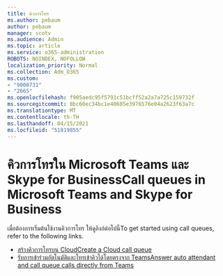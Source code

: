 ```yaml
---
title: คิวการโทร
ms.author: pebaum
author: pebaum
manager: scotv
ms.audience: Admin
ms.topic: article
ms.service: o365-administration
ROBOTS: NOINDEX, NOFOLLOW
localization_priority: Normal
ms.collection: Adm_O365
ms.custom:
- "9000731"
- "2665"
ms.openlocfilehash: f905aedc95f5791c51bcff52a2a7a725c159732f
ms.sourcegitcommit: 8bc60ec34bc1e40685e3976576e04a2623f63a7c
ms.translationtype: MT
ms.contentlocale: th-TH
ms.lasthandoff: 04/15/2021
ms.locfileid: "51819855"
---
```

# <a name="call-queues-in-microsoft-teams-and-skype-for-business"></a><span data-ttu-id="802ba-102">คิวการโทรใน Microsoft Teams และ Skype for Business</span><span class="sxs-lookup"><span data-stu-id="802ba-102">Call queues in Microsoft Teams and Skype for Business</span></span> 

<span data-ttu-id="802ba-103">เมื่อต้องการเริ่มต้นใช้งานคิวการโทร ให้ดูลิงก์ต่อไปนี้</span><span class="sxs-lookup"><span data-stu-id="802ba-103">To get started using call queues, refer to the following links.</span></span>

- [<span data-ttu-id="802ba-104">สร้างคิวการโทรบน Cloud</span><span class="sxs-lookup"><span data-stu-id="802ba-104">Create a Cloud call queue</span></span>](https://docs.microsoft.com/microsoftteams/create-a-phone-system-call-queue)
- [<span data-ttu-id="802ba-105">รับการเข้าร่วมอัตโนมัติและโทรเข้าคิวได้โดยตรงจาก Teams</span><span class="sxs-lookup"><span data-stu-id="802ba-105">Answer auto attendant and call queue calls directly from Teams</span></span>](https://docs.microsoft.com/microsoftteams/answer-auto-attendant-and-call-queue-calls)